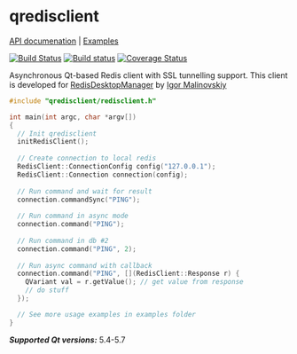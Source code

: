 # qredisclient

[API documenation](http://uglide.github.io/qredisclient/docs/html/annotated.html) |
[Examples](https://github.com/uglide/qredisclient/tree/master/examples)


[![Build Status](https://travis-ci.org/uglide/qredisclient.svg)](https://travis-ci.org/uglide/qredisclient)
[![Build status](https://ci.appveyor.com/api/projects/status/2qtv3nsj16kkm621?svg=true)](https://ci.appveyor.com/project/uglide/qredisclient)
[![Coverage Status](https://coveralls.io/repos/github/uglide/qredisclient/badge.svg?branch=master)](https://coveralls.io/github/uglide/qredisclient?branch=master)

Asynchronous Qt-based Redis client with SSL tunnelling support. This client is developed for [RedisDesktopManager](https://github.com/uglide/RedisDesktopManager) by [Igor Malinovskiy](https://github.com/uglide)

```c++
#include "qredisclient/redisclient.h"

int main(int argc, char *argv[])
{
  // Init qredisclient
  initRedisClient();
  
  // Create connection to local redis
  RedisClient::ConnectionConfig config("127.0.0.1");
  RedisClient::Connection connection(config);
  
  // Run command and wait for result
  connection.commandSync("PING"); 
  
  // Run command in async mode
  connection.command("PING");
  
  // Run command in db #2
  connection.command("PING", 2); 
  
  // Run async command with callback
  connection.command("PING", [](RedisClient::Response r) { 
    QVariant val = r.getValue(); // get value from response
    // do stuff
  });

  // See more usage examples in examples folder
}

```

***Supported Qt versions:*** 5.4-5.7
